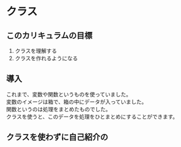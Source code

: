 # クラス

## このカリキュラムの目標
1. クラスを理解する
2. クラスを作れるようになる

## 導入
これまで、変数や関数というものを使っていました。  
変数のイメージは箱で、箱の中にデータが入っていました。  
関数というのは処理をまとめたものでした。  
クラスを使うと、このデータを処理をひとまとめにすることができます。

## クラスを使わずに自己紹介の